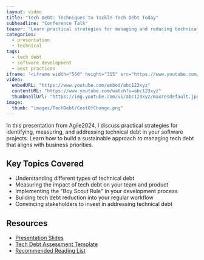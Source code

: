 ```yaml
---
layout: video
title: "Tech Debt: Techniques to Tackle Tech Debt Today"
subheadline: "Conference Talk"
teaser: "Learn practical strategies for managing and reducing technical debt in your software projects."
categories:
  - presentation
  - technical
tags:
  - tech debt
  - software development
  - best practices
iframe: '<iframe width="560" height="315" src="https://www.youtube.com/embed/abc123xyz" frameborder="0" allow="accelerometer; autoplay; clipboard-write; encrypted-media; gyroscope; picture-in-picture" allowfullscreen></iframe>'
video:
  embedURL: "https://www.youtube.com/embed/abc123xyz"
  contentURL: "https://www.youtube.com/watch?v=abc123xyz"
  thumbnailUrl: "https://img.youtube.com/vi/abc123xyz/maxresdefault.jpg"
image:
  thumb: "images/TechDebt/CostOfChange.png"
---
```


In this presentation from Agile2024, I discuss practical strategies for identifying, measuring, and addressing technical debt in your software projects. Learn how to build a sustainable approach to managing tech debt that aligns with business priorities.

## Key Topics Covered

- Understanding different types of technical debt
- Measuring the impact of tech debt on your team and product
- Implementing the "Boy Scout Rule" in your development process
- Building tech debt reduction into your regular workflow
- Convincing stakeholders to invest in addressing technical debt

## Resources

- [Presentation Slides](https://delta3consulting.com/resources/tech-debt-slides.pdf)
- [Tech Debt Assessment Template](https://delta3consulting.com/resources/tech-debt-assessment.xlsx)
- [Recommended Reading List](https://delta3consulting.com/blog/TechniquesToTackleTech-debtToday)

